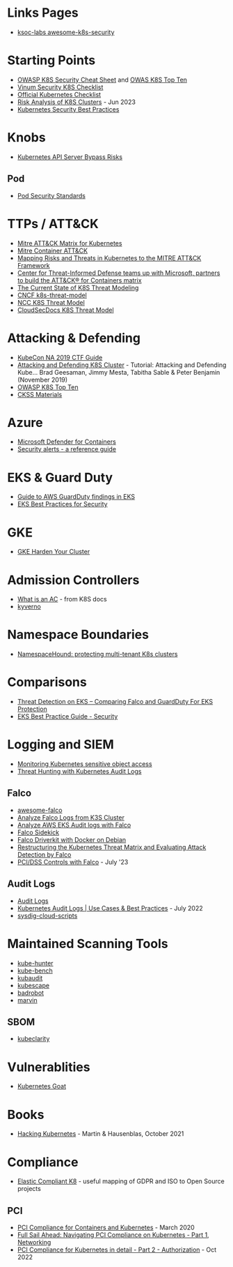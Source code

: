 # Links Pages
- [ksoc-labs awesome-k8s-security](https://github.com/ksoclabs/awesome-kubernetes-security)

# Starting Points
- [OWASP K8S Security Cheat Sheet](https://cheatsheetseries.owasp.org/cheatsheets/Kubernetes_Security_Cheat_Sheet.html)  and [OWAS K8S Top Ten](https://github.com/OWASP/www-project-kubernetes-top-ten/tree/main)
- [Vinum Security K8S Checklist](https://github.com/Vinum-Security/kubernetes-security-checklist)
- [Official Kubernetes Checklist](https://kubernetes.io/docs/concepts/security/security-checklist/)
- [Risk Analysis of K8S Clusters](https://tldrsec.com/p/guides-kubernetes) - Jun 2023
- [Kubernetes Security Best Practices](https://github.com/freach/kubernetes-security-best-practice)

# Knobs
- [Kubernetes API Server Bypass Risks](https://kubernetes.io/docs/concepts/security/api-server-bypass-risks/)

## Pod
- [Pod Security Standards](https://kubernetes.io/docs/concepts/security/pod-security-standards/)

# TTPs / ATT&CK
- [Mitre ATT&CK Matrix for Kubernetes](https://www.magalix.com/blog/mitre-attck-matrix-for-kubernetes)
- [Mitre Container ATT&CK](https://attack.mitre.org/matrices/enterprise/containers/)
- [Mapping Risks and Threats in Kubernetes to the MITRE ATT&CK Framework](https://blog.aquasec.com/mitre-attack-framework-for-containers)
- [Center for Threat-Informed Defense teams up with Microsoft, partners to build the ATT&CK® for Containers matrix](https://www.microsoft.com/security/blog/2021/04/29/center-for-threat-informed-defense-teams-up-with-microsoft-partners-to-build-the-attck-for-containers-matrix/)
- [The Current State of K8S Threat Modeling](https://blog.marcolancini.it/2020/blog-kubernetes-threat-modelling/)
- [CNCF k8s-threat-model](https://github.com/cncf/financial-user-group/tree/main/projects/k8s-threat-model)
- [NCC K8S Threat Model](https://research.nccgroup.com/2017/11/23/kubernetes-security-consider-your-threat-model/)
- [CloudSecDocs K8S Threat Model](https://cloudsecdocs.com/container_security/theory/threats/k8s_threat_model/)

# Attacking & Defending
- [KubeCon NA 2019 CTF Guide](https://github.com/securekubernetes/securekubernetes/)
- [Attacking and Defending K8S Cluster](https://www.youtube.com/watch?v=UdMFTdeAL1s) - Tutorial: Attacking and Defending Kube... Brad Geesaman, Jimmy Mesta, Tabitha Sable & Peter Benjamin (November 2019) 
- [OWASP K8S Top Ten](https://github.com/OWASP/www-project-kubernetes-top-ten)
- [CKSS Materials](https://github.com/walidshaari/Certified-Kubernetes-Security-Specialist)

# Azure
- [Microsoft Defender for Containers](https://docs.microsoft.com/en-us/azure/defender-for-cloud/defender-for-containers-introduction)
- [Security alerts - a reference guide](https://docs.microsoft.com/en-us/azure/defender-for-cloud/alerts-reference#alerts-k8scluster)

# EKS & Guard Duty
- [Guide to AWS GuardDuty findings in EKS](https://medium.com/@cloud_tips/guide-to-aws-guardduty-findings-in-eks-62babbd7da88)
- [EKS Best Practices for Security](https://aws.github.io/aws-eks-best-practices/security/docs/)

# GKE
- [GKE Harden Your Cluster](https://cloud.google.com/kubernetes-engine/docs/how-to/hardening-your-cluster)

# Admission Controllers
- [What is an AC](https://kubernetes.io/docs/reference/access-authn-authz/admission-controllers/) - from K8S docs
- [kyverno](https://kyverno.io/)

# Namespace Boundaries 
- [NamespaceHound: protecting multi-tenant K8s clusters](https://www.wiz.io/blog/introducing-namespacehound-for-cross-tenant-violation-assessments)


# Comparisons
- [Threat Detection on EKS – Comparing Falco and GuardDuty For EKS Protection](https://dev.to/aws-builders/threat-detection-on-eks-comparing-falco-and-guardduty-for-eks-protection-2m6b) 
- [EKS Best Practice Guide - Security](https://aws.github.io/aws-eks-best-practices/security/docs/)

# Logging and SIEM
- [Monitoring Kubernetes sensitive object access](https://lantern.splunk.com/Security/Use_Cases/Threat_Hunting/Monitoring_Kubernetes_sensitive_object_access)
- [Threat Hunting with Kubernetes Audit Logs](https://developer.squareup.com/blog/threat-hunting-with-kubernetes-audit-logs/)

## Falco
- [awesome-falco](https://github.com/developer-guy/awesome-falco)
- [Analyze Falco Logs from K3S Cluster](https://github.com/developer-guy/falco-analyze-audit-log-from-k3s-cluster)
- [Analyze AWS EKS Audit logs with Falco](https://faun.pub/analyze-aws-eks-audit-logs-with-falco-95202167f2e)
- [Falco Sidekick](https://github.com/falcosecurity/falcosidekick)
- [Falco Driverkit with Docker on Debian](https://falco.org/blog/falco-driverkit-debian-docker/)
- [Restructuring the Kubernetes Threat Matrix and Evaluating Attack Detection by Falco](https://engineering.mercari.com/en/blog/entry/20220928-kubernetes-threat-matrix-and-attack-detection-by-falco/)
- [PCI/DSS Controls with Falco](https://falco.org/blog/falco-pci-controls/) - July '23

## Audit Logs
- [Audit Logs](https://kubernetes.io/docs/tasks/debug/debug-cluster/audit/)
- [Kubernetes Audit Logs | Use Cases & Best Practices](https://www.containiq.com/post/kubernetes-audit-logs) - July 2022
- [sysdig-cloud-scripts](https://github.com/draios/sysdig-cloud-scripts/tree/master/k8s_audit_config)

# Maintained Scanning Tools
- [kube-hunter](https://github.com/aquasecurity/kube-hunter)
- [kube-bench](https://github.com/aquasecurity/kube-bench)
- [kubaudit](https://github.com/Shopify/kubeaudit)
- [kubescape](https://github.com/armosec/kubescape) 
- [badrobot](https://github.com/controlplaneio/badrobot)
- [marvin](https://github.com/undistro/marvin)

## SBOM
- [kubeclarity](https://github.com/openclarity/kubeclarity)
# Vulnerablities 
- [Kubernetes Goat](https://github.com/madhuakula/kubernetes-goat)

# Books
- [Hacking Kubernetes](https://www.oreilly.com/library/view/hacking-kubernetes/9781492081722/) - Martin & Hausenblas, October 2021

# Compliance
- [Elastic Compliant K8](https://elastisys.io/compliantkubernetes) - useful mapping of GDPR and ISO to Open Source projects

## PCI 
- [PCI Compliance for Containers and Kubernetes](https://sysdig.com/blog/container-pci-compliance/) - March 2020
- [Full Sail Ahead: Navigating PCI Compliance on Kubernetes - Part 1, Networking](https://www.schellman.com/blog/full-sail-ahead-part-1) 
- [PCI Compliance for Kubernetes in detail - Part 2 - Authorization](https://raesene.github.io/blog/2022/10/08/PCI-Kubernetes-Section2-Authorization/) - Oct 2022
